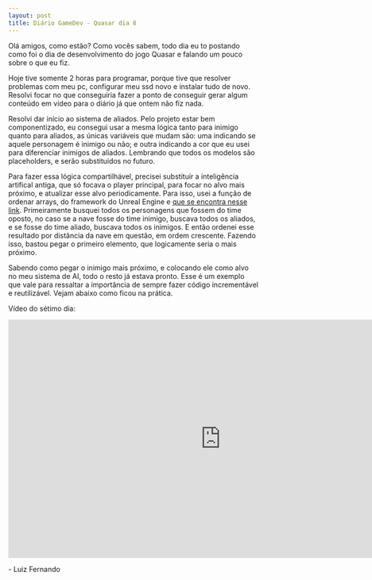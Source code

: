 ```yaml
---
layout: post
title: Diário GameDev - Quasar dia 8
---
```


Olá amigos, como estão? Como vocês sabem, todo dia eu to postando como foi o dia de desenvolvimento do jogo Quasar e falando um pouco sobre o que eu fiz.

Hoje tive somente 2 horas para programar, porque tive que resolver problemas com meu pc, configurar meu ssd novo e instalar tudo de novo. Resolvi focar no que conseguiria fazer a ponto de conseguir gerar algum conteúdo em vídeo para o diário já que ontem não fiz nada. 

Resolvi dar início ao sistema de aliados. Pelo projeto estar bem componentizado, eu consegui usar a mesma lógica tanto para inimigo quanto para aliados, as únicas variáveis que mudam são: uma indicando se aquele personagem é inimigo ou não; e outra indicando a cor que eu usei para diferenciar inimigos de aliados. Lembrando que todos os modelos são placeholders, e serão substituídos no futuro.

Para fazer essa lógica compartilhável, precisei substituir a inteligência artifical antiga, que só focava o player principal, para focar no alvo mais próximo, e atualizar esse alvo periodicamente. Para isso, usei a função de ordenar arrays, do framework do Unreal Engine e [que se encontra nesse link](http://api.unrealengine.com/INT/API/Runtime/Core/Containers/TArray/Sort/1/index.html). Primeiramente busquei todos os personagens que fossem do time oposto, no caso se a nave fosse do time inimigo, buscava todos os aliados, e se fosse do time aliado, buscava todos os inimigos. E então ordenei esse resultado por distância da nave em questão, em ordem crescente. Fazendo isso, bastou pegar o primeiro elemento, que logicamente seria o mais próximo. 

Sabendo como pegar o inimigo mais próximo, e colocando ele como alvo no meu sistema de AI, todo o resto já estava pronto. Esse é um exemplo que vale para ressaltar a importância de sempre fazer código incrementável e reutilizável. Vejam abaixo como ficou na prática. 

Vídeo do sétimo dia:

<div class="videoWrapper">
  <iframe width="854" height="480" src="https://www.youtube.com/embed/hkbszY0Xhyg" frameborder="0" allow="autoplay; encrypted-media" allowfullscreen></iframe>
</div>


<p class= "message"> - Luiz Fernando </p>

